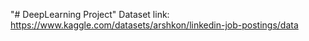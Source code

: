 "# DeepLearning Project" 
Dataset link: https://www.kaggle.com/datasets/arshkon/linkedin-job-postings/data
